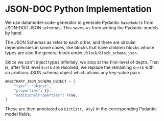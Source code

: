 # JSON-DOC Python Implementation

We use datamodel-code-generator to generate Pydantic `BaseModel`s from JSON-DOC JSON schemas. This saves us from writing the Pydantic models by hand.

The JSON Schemas as refer to each other, and there are circular dependencies in some cases, like blocks that have children blocks whose types are also the general block under `/block/block_schema.json`.

Since we can't inject types infinitely, we stop at the first-level of depth. That is, after first level `$ref`s are resolved, we replace the remaining `$ref`s with an arbitrary JSON schema object which allows any key-value pairs.

```py
ARBITRARY_JSON_SCHEMA_OBJECT = {
    "type": "object",
    "properties": {},
    "additionalProperties": True,
}
```

These are then annotated as `Dict[str, Any]` in the corresponding Pydantic model fields.
